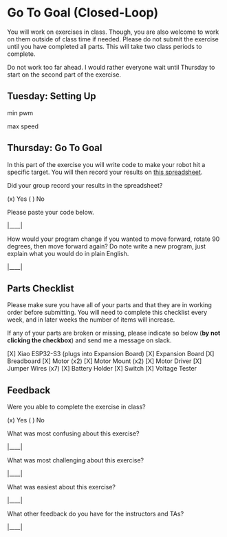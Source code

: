 # Go To Goal (Closed-Loop)

You will work on exercises in class. Though, you are also welcome to work on them outside of class time if needed. Please do not submit the exercise until you have completed all parts. This will take two class periods to complete.

Do not work too far ahead. I would rather everyone wait until Thursday to start on the second part of the exercise.

## Tuesday: Setting Up

min pwm

max speed

## Thursday: Go To Goal

In this part of the exercise you will write code to make your robot hit a specific target. You will then record your results on [this spreadsheet](https://docs.google.com/spreadsheets/d/1HJmlehaYhGWclDo1t0k6i1VHxN15zr8ZmJj7Rf_VEaI/edit?gid=598295253#gid=598295253).

Did your group record your results in the spreadsheet?

(x) Yes
( ) No

Please paste your code below.

|____|


How would your program change if you wanted to move forward, rotate 90 degrees, then move forward again? Do note write a new program, just explain what you would do in plain English.

|____|

## Parts Checklist

Please make sure you have all of your parts and that they are in working order before submitting. You will need to complete this checklist every week, and in later weeks the number of items will increase.

If any of your parts are broken or missing, please indicate so below (**by not clicking the checkbox**) and send me a message on slack.

[X] Xiao ESP32-S3 (plugs into Expansion Board)
[X] Expansion Board
[X] Breadboard
[X] Motor (x2)
[X] Motor Mount (x2)
[X] Motor Driver
[X] Jumper Wires (x7)
[X] Battery Holder
[X] Switch
[X] Voltage Tester

## Feedback

Were you able to complete the exercise in class?

(x) Yes
( ) No

What was most confusing about this exercise?

|____|

What was most challenging about this exercise?

|____|

What was easiest about this exercise?

|____|

What other feedback do you have for the instructors and TAs?

|____|
